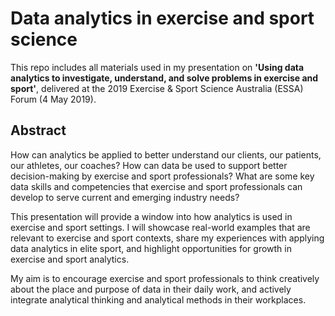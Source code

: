 # Data analytics in exercise and sport science

This repo includes all materials used in my presentation on **'Using data analytics to investigate, understand, and solve problems in exercise and sport'**, delivered at the 2019 Exercise & Sport Science Australia (ESSA) Forum (4 May 2019).

## Abstract

How can analytics be applied to better understand our clients, our patients, our athletes, our coaches? How can data be used to support better decision-making by exercise and sport professionals? What are some key data skills and competencies that exercise and sport professionals can develop to serve current and emerging industry needs?

This presentation will provide a window into how analytics is used in exercise and sport settings. I will showcase real-world examples that  are relevant to exercise and sport contexts, share my experiences with applying data analytics in elite sport, and highlight opportunities for growth in exercise and sport analytics.

My aim is to encourage exercise and sport professionals to think creatively about the place and purpose of data in their daily work, and actively integrate analytical thinking and analytical methods in their workplaces.
